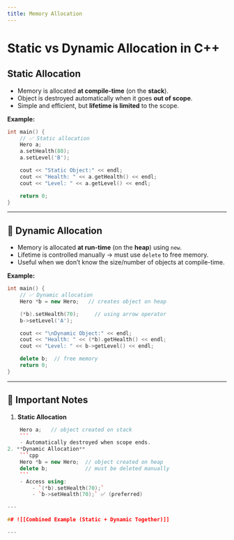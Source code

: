 ```yaml
---
title: Memory Allocation
---
```


# Static vs Dynamic Allocation in C++

## Static Allocation

- Memory is allocated **at compile-time** (on the **stack**).
- Object is destroyed automatically when it goes **out of scope**.
- Simple and efficient, but **lifetime is limited** to the scope.

**Example:**

```cpp
int main() {
    // ✅ Static allocation
    Hero a;  
    a.setHealth(80);
    a.setLevel('B');

    cout << "Static Object:" << endl;
    cout << "Health: " << a.getHealth() << endl;
    cout << "Level: " << a.getLevel() << endl;

    return 0;
}
```

---

## 🔹 Dynamic Allocation

- Memory is allocated **at run-time** (on the **heap**) using `new`.
- Lifetime is controlled manually → must use `delete` to free memory.
- Useful when we don’t know the size/number of objects at compile-time.

**Example:**

```cpp
int main() {
    // ✅ Dynamic allocation
    Hero *b = new Hero;   // creates object on heap

    (*b).setHealth(70);     // using arrow operator
    b->setLevel('A');

    cout << "\nDynamic Object:" << endl;
    cout << "Health: " << (*b).getHealth() << endl;
    cout << "Level: " << b->getLevel() << endl;

    delete b;  // free memory
    return 0;
}
```

---

## 🔹 Important Notes

1. **Static Allocation**
```cpp
    Hero a;   // object created on stack
    ```
    - Automatically destroyed when scope ends.
2. **Dynamic Allocation**
    ```cpp
    Hero *b = new Hero;  // object created on heap
    delete b;            // must be deleted manually
    ```
    - Access using:
        - `(*b).setHealth(70);`
        - `b->setHealth(70);` ✅ (preferred)

---

## ![[Combined Example (Static + Dynamic Together)]]

---